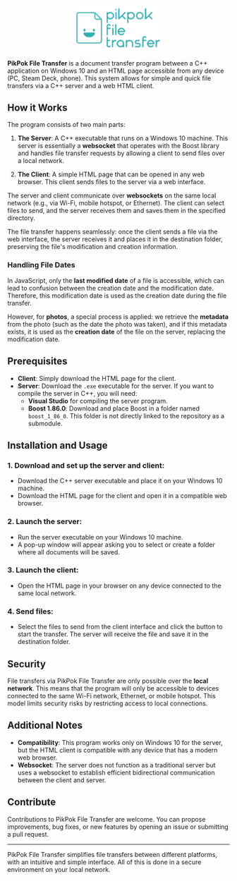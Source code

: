 <p align="center">
    <img width="200" src="https://github.com/Snouf-ID/CodeAndLink/blob/master/LogoPikPokFileTransfer.png" alt="PikPok File Transfer">
</p>

**PikPok File Transfer** is a document transfer program between a C++ application on Windows 10 and an HTML page accessible from any device (PC, Steam Deck, phone). This system allows for simple and quick file transfers via a C++ server and a web HTML client.

## How it Works

The program consists of two main parts:

1. **The Server**: A C++ executable that runs on a Windows 10 machine. This server is essentially a **websocket** that operates with the Boost library and handles file transfer requests by allowing a client to send files over a local network.
   
2. **The Client**: A simple HTML page that can be opened in any web browser. This client sends files to the server via a web interface.

The server and client communicate over **websockets** on the same local network (e.g., via Wi-Fi, mobile hotspot, or Ethernet). The client can select files to send, and the server receives them and saves them in the specified directory.

The file transfer happens seamlessly: once the client sends a file via the web interface, the server receives it and places it in the destination folder, preserving the file's modification and creation information.

### Handling File Dates

In JavaScript, only the **last modified date** of a file is accessible, which can lead to confusion between the creation date and the modification date. Therefore, this modification date is used as the creation date during the file transfer.

However, for **photos**, a special process is applied: we retrieve the **metadata** from the photo (such as the date the photo was taken), and if this metadata exists, it is used as the **creation date** of the file on the server, replacing the modification date.

## Prerequisites

- **Client**: Simply download the HTML page for the client.
- **Server**: Download the `.exe` executable for the server. If you want to compile the server in C++, you will need:
    - **Visual Studio** for compiling the server program.
    - **Boost 1.86.0**: Download and place Boost in a folder named `boost_1_86_0`. This folder is not directly linked to the repository as a submodule.

## Installation and Usage

### 1. Download and set up the server and client:
   - Download the C++ server executable and place it on your Windows 10 machine.
   - Download the HTML page for the client and open it in a compatible web browser.

### 2. Launch the server:
   - Run the server executable on your Windows 10 machine.
   - A pop-up window will appear asking you to select or create a folder where all documents will be saved.

### 3. Launch the client:
   - Open the HTML page in your browser on any device connected to the same local network.

### 4. Send files:
   - Select the files to send from the client interface and click the button to start the transfer. The server will receive the file and save it in the destination folder.

## Security

File transfers via PikPok File Transfer are only possible over the **local network**. This means that the program will only be accessible to devices connected to the same Wi-Fi network, Ethernet, or mobile hotspot. This model limits security risks by restricting access to local connections.

## Additional Notes

- **Compatibility**: This program works only on Windows 10 for the server, but the HTML client is compatible with any device that has a modern web browser.
- **Websocket**: The server does not function as a traditional server but uses a websocket to establish efficient bidirectional communication between the client and server.

## Contribute

Contributions to PikPok File Transfer are welcome. You can propose improvements, bug fixes, or new features by opening an issue or submitting a pull request.

---

PikPok File Transfer simplifies file transfers between different platforms, with an intuitive and simple interface. All of this is done in a secure environment on your local network.
